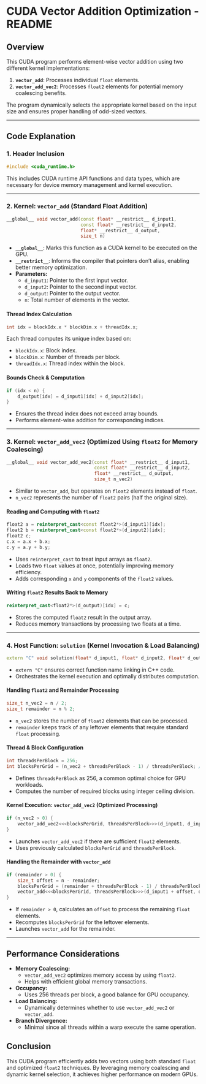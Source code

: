 # CUDA Vector Addition Optimization - README

## Overview
This CUDA program performs element-wise vector addition using two different kernel implementations:
1. **`vector_add`**: Processes individual `float` elements.
2. **`vector_add_vec2`**: Processes `float2` elements for potential memory coalescing benefits.

The program dynamically selects the appropriate kernel based on the input size and ensures proper handling of odd-sized vectors.

---

## Code Explanation

### 1. **Header Inclusion**
```cpp
#include <cuda_runtime.h>
```
This includes CUDA runtime API functions and data types, which are necessary for device memory management and kernel execution.

---

### 2. **Kernel: `vector_add` (Standard Float Addition)**
```cpp
__global__ void vector_add(const float* __restrict__ d_input1,
                           const float* __restrict__ d_input2,
                           float* __restrict__ d_output,
                           size_t n)
```
- **`__global__`**: Marks this function as a CUDA kernel to be executed on the GPU.
- **`__restrict__`**: Informs the compiler that pointers don’t alias, enabling better memory optimization.
- **Parameters:**
  - `d_input1`: Pointer to the first input vector.
  - `d_input2`: Pointer to the second input vector.
  - `d_output`: Pointer to the output vector.
  - `n`: Total number of elements in the vector.

#### **Thread Index Calculation**
```cpp
int idx = blockIdx.x * blockDim.x + threadIdx.x;
```
Each thread computes its unique index based on:
- `blockIdx.x`: Block index.
- `blockDim.x`: Number of threads per block.
- `threadIdx.x`: Thread index within the block.

#### **Bounds Check & Computation**
```cpp
if (idx < n) {
    d_output[idx] = d_input1[idx] + d_input2[idx];
}
```
- Ensures the thread index does not exceed array bounds.
- Performs element-wise addition for corresponding indices.

---

### 3. **Kernel: `vector_add_vec2` (Optimized Using `float2` for Memory Coalescing)**
```cpp
__global__ void vector_add_vec2(const float* __restrict__ d_input1,
                                const float* __restrict__ d_input2,
                                float* __restrict__ d_output,
                                size_t n_vec2)
```
- Similar to `vector_add`, but operates on `float2` elements instead of `float`.
- `n_vec2` represents the number of `float2` pairs (half the original size).

#### **Reading and Computing with `float2`**
```cpp
float2 a = reinterpret_cast<const float2*>(d_input1)[idx];
float2 b = reinterpret_cast<const float2*>(d_input2)[idx];
float2 c;
c.x = a.x + b.x;
c.y = a.y + b.y;
```
- Uses `reinterpret_cast` to treat input arrays as `float2`.
- Loads two `float` values at once, potentially improving memory efficiency.
- Adds corresponding `x` and `y` components of the `float2` values.

#### **Writing `float2` Results Back to Memory**
```cpp
reinterpret_cast<float2*>(d_output)[idx] = c;
```
- Stores the computed `float2` result in the output array.
- Reduces memory transactions by processing two floats at a time.

---

### 4. **Host Function: `solution` (Kernel Invocation & Load Balancing)**
```cpp
extern "C" void solution(float* d_input1, float* d_input2, float* d_output, size_t n)
```
- `extern "C"` ensures correct function name linking in C++ code.
- Orchestrates the kernel execution and optimally distributes computation.

#### **Handling `float2` and Remainder Processing**
```cpp
size_t n_vec2 = n / 2;
size_t remainder = n % 2;
```
- `n_vec2` stores the number of `float2` elements that can be processed.
- `remainder` keeps track of any leftover elements that require standard `float` processing.

#### **Thread & Block Configuration**
```cpp
int threadsPerBlock = 256;
int blocksPerGrid = (n_vec2 + threadsPerBlock - 1) / threadsPerBlock; // Fixed grid size calculation
```
- Defines `threadsPerBlock` as 256, a common optimal choice for GPU workloads.
- Computes the number of required blocks using integer ceiling division.

#### **Kernel Execution: `vector_add_vec2` (Optimized Processing)**
```cpp
if (n_vec2 > 0) {
    vector_add_vec2<<<blocksPerGrid, threadsPerBlock>>>(d_input1, d_input2, d_output, n_vec2);
}
```
- Launches `vector_add_vec2` if there are sufficient `float2` elements.
- Uses previously calculated `blocksPerGrid` and `threadsPerBlock`.

#### **Handling the Remainder with `vector_add`**
```cpp
if (remainder > 0) {
    size_t offset = n - remainder;
    blocksPerGrid = (remainder + threadsPerBlock - 1) / threadsPerBlock;
    vector_add<<<blocksPerGrid, threadsPerBlock>>>(d_input1 + offset, d_input2 + offset, d_output + offset, remainder);
}
```
- If `remainder > 0`, calculates an `offset` to process the remaining `float` elements.
- Recomputes `blocksPerGrid` for the leftover elements.
- Launches `vector_add` for the remainder.

---

## **Performance Considerations**
- **Memory Coalescing:**
  - `vector_add_vec2` optimizes memory access by using `float2`.
  - Helps with efficient global memory transactions.
- **Occupancy:**
  - Uses 256 threads per block, a good balance for GPU occupancy.
- **Load Balancing:**
  - Dynamically determines whether to use `vector_add_vec2` or `vector_add`.
- **Branch Divergence:**
  - Minimal since all threads within a warp execute the same operation.

## **Conclusion**
This CUDA program efficiently adds two vectors using both standard `float` and optimized `float2` techniques. By leveraging memory coalescing and dynamic kernel selection, it achieves higher performance on modern GPUs.

